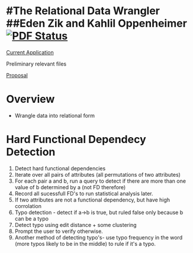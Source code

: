 #The Relational Data Wrangler
##Eden Zik and Kahlil Oppenheimer
[![PDF Status](https://www.sharelatex.com/github/repos/edenzik/128Project/builds/latest/badge.svg)](https://www.sharelatex.com/github/repos/edenzik/128Project/builds/latest/output.pdf)
==========

[Current Application](http://edenzik.github.io/128Project/wrangler/index.html)

Preliminary relevant files

[Proposal](https://www.sharelatex.com/github/repos/edenzik/128Project/builds/latest/output.pdf)

Overview
=====
- Wrangle data into relational form

Hard Functional Dependecy Detection
=========
1.  Detect hard functional dependencies
  1.  Iterate over all pairs of attributes (all permutations of two attributes)
  2.  For each pair a and b, run a query to detect if there are more than one value of b determined by a (not FD therefore)
  3.  Record all sucessfull FD's to run statistical analysis later.
2.  If two attributes are not a functional dependency, but have high corrolation
  1.  Typo detection - detect if a->b is true, but ruled false only because b can be a typo
  2.  Detect typo using edit distance + some clustering
  3.  Prompt the user to verify otherwise.
  4.  Another method of detecting typo's- use typo frequency in the word (more typos likely to be in the middle) to rule if it's a typo.
